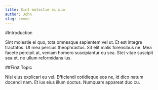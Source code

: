 ```yaml
---
title: Sint molestie ei quo
author: John
slug: seven
---
```


#Introduction

Sint molestie ei quo, tota omnesque sapientem vel ut. Et est integre tractatos. Ut mea persius theophrastus. Sit elit malis forensibus ne. Mea facete percipit at, veniam homero suscipiantur eu sea. Stet vitae suscipit sea et, no ullum reformidans ius.

##First Topic

Nisl eius explicari eu vel. Efficiendi cotidieque eos ne, id dico natum docendi nam. Et ius eius illum doctus. Numquam appareat duo cu.
